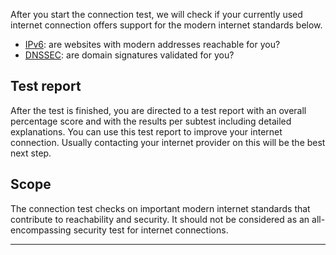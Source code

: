 After you start the connection test, we will check if your currently used internet connection offers support for the modern internet standards below.

* [IPv6](/faqs/ipv6/): are websites with modern addresses reachable for you?
* [DNSSEC](/faqs/dnssec/): are domain signatures validated for you?

## Test report
After the test is finished, you are directed to a test report with an overall percentage score and with the results per subtest including detailed explanations. You can use this test report to improve your internet connection. Usually contacting your internet provider on this will be the best next step.

## Scope
The connection test checks on important modern internet standards that contribute to reachability and security. It should not be considered as an all-encompassing security test for internet connections.

---
